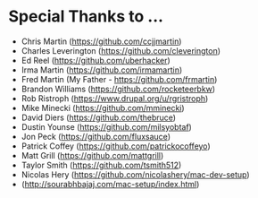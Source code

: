 Special Thanks to ...
====================

- Chris Martin (https://github.com/ccjjmartin)
- Charles Leverington (https://github.com/cleverington)
- Ed Reel (https://github.com/uberhacker)
- Irma Martin (https://github.com/irmamartin)
- Fred Martin (My Father - https://github.com/frmartin)
- Brandon Williams (https://github.com/rocketeerbkw)
- Rob Ristroph (https://www.drupal.org/u/rgristroph)
- Mike Minecki (https://github.com/mminecki)
- David Diers (https://github.com/thebruce)
- Dustin Younse (https://github.com/milsyobtaf)
- Jon Peck (https://github.com/fluxsauce)
- Patrick Coffey (https://github.com/patrickocoffeyo)
- Matt Grill (https://github.com/mattgrill)
- Taylor Smith (https://github.com/tsmith512)
- Nicolas Hery (https://github.com/nicolashery/mac-dev-setup)
- (http://sourabhbajaj.com/mac-setup/index.html)

